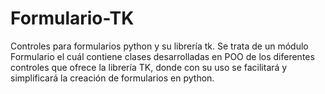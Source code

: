 # Formulario-TK
Controles para formularios python y su librería tk.
Se trata de un módulo Formulario el cuál contiene clases desarrolladas en POO de los diferentes controles que ofrece la librería TK, donde con su uso se facilitará y simplificará la creación de formularios en python.
